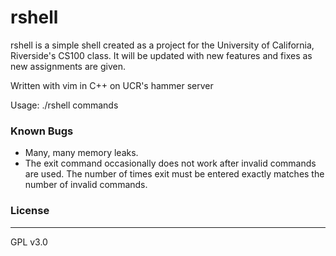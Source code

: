 # rshell

rshell is a simple shell created as a project for the University of California, Riverside's CS100 class. It will be updated with new features and fixes as new assignments are given.

Written with vim in C++ on UCR's hammer server

Usage: ./rshell commands

### Known Bugs
- Many, many memory leaks.
- The exit command occasionally does not work after invalid commands are used. The number of times exit must be entered exactly matches the number of invalid commands.

### License
----

GPL v3.0
